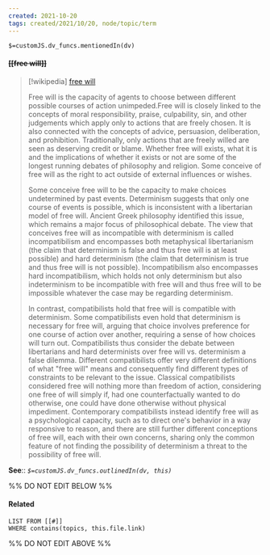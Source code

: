 ```yaml
---
created: 2021-10-20
tags: created/2021/10/20, node/topic/term
---
```

`$=customJS.dv_funcs.mentionedIn(dv)`

#### <s class="topic-title">[[free will]]</s>

> [!wikipedia] [free will](https://en.wikipedia.org/wiki/Free%20will)
> 
> Free will is the capacity of agents to choose between different possible courses of action unimpeded.Free will is closely linked to the concepts of moral responsibility, praise, culpability, sin, and other judgements which apply only to actions that are freely chosen. It is also connected with the concepts of advice, persuasion, deliberation, and prohibition. Traditionally, only actions that are freely willed are seen as deserving credit or blame. Whether free will exists, what it is and the implications of whether it exists or not are some of the longest running debates of philosophy and religion. Some conceive of free will as the right to act outside of external influences or wishes.
> 
> Some conceive free will to be the capacity to make choices undetermined by past events. Determinism suggests that only one course of events is possible, which is inconsistent with a libertarian model of free will. Ancient Greek philosophy identified this issue, which remains a major focus of philosophical debate. The view that conceives free will as incompatible with determinism is called incompatibilism and encompasses both metaphysical libertarianism (the claim that determinism is false and thus free will is at least possible) and hard determinism (the claim that determinism is true and thus free will is not possible). Incompatibilism also encompasses hard incompatibilism, which holds not only determinism but also indeterminism to be incompatible with free will and thus free will to be impossible whatever the case may be regarding determinism.
> 
> In contrast, compatibilists hold that free will is compatible with determinism. Some compatibilists even hold that determinism is necessary for free will, arguing that choice involves preference for one course of action over another, requiring a sense of how choices will turn out. Compatibilists thus consider the debate between libertarians and hard determinists over free will vs. determinism a false dilemma. Different compatibilists offer very different definitions of what "free will" means and consequently find different types of constraints to be relevant to the issue. Classical compatibilists considered free will nothing more than freedom of action, considering one free of will simply if, had one counterfactually wanted to do otherwise, one could have done otherwise without physical impediment. Contemporary compatibilists instead identify free will as a psychological capacity, such as to direct one's behavior in a way responsive to reason, and there are still further different conceptions of free will, each with their own concerns, sharing only the common feature of not finding the possibility of determinism a threat to the possibility of free will.
>


**See**::
*`$=customJS.dv_funcs.outlinedIn(dv, this)`*

%% DO NOT EDIT BELOW %%
#### Related 
```dataview
LIST FROM [[#]]
WHERE contains(topics, this.file.link)
```
%% DO NOT EDIT ABOVE %%
